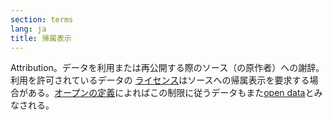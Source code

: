 ```yaml
---
section: terms
lang: ja
title: 帰属表示 
---
```

Attribution。データを利用または再公開する際のソース（の原作者）への謝辞。利用を許可されているデータの [ライセンス](/glossary/ja/terms/licence/)はソースへの帰属表示を要求する場合がある。[オープンの定義](/glossary/ja/terms/open-definition/)によればこの制限に従うデータもまた[open data](/glossary/ja/terms/open-data/)とみなされる。
